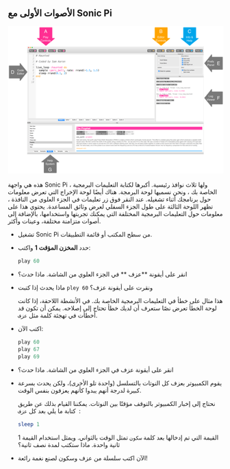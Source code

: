 ## الأصوات الأولى مع Sonic Pi

![](images/GUI.png)

هذه هي واجهة Sonic Pi ، ولها ثلاث نوافذ رئيسية. أكبرها لكتابة التعليمات البرمجية الخاصة بك ، ونحن نسميها لوحة البرمجة. هناك أيضًا لوحة الإخراج التي تعرض معلومات حول برنامجك أثناء تشغيله. عند النقر فوق زر تعليمات في الجزء العلوي من النافذة ، تظهر اللوحة الثالثة على طول الجزء السفلي لعرض وثائق المساعدة. يحتوي هذا على معلومات حول التعليمات البرمجية المختلفة التي يمكنك تجربتها واستخدامها، بالإضافة إلى أصوات متزامنة مختلفة، وعينات وأكثر.

- تشغيل Sonic Pi من سطح المكتب أو قائمة التطبيقات.

- حدد **المخزن المؤقت 1** واكتب:
    
    ```ruby
    play 60
    ```

- انقر على أيقونة **عزف ** في الجزء العلوي من الشاشة. ماذا حدث؟

- ماذا يحدث إذا كتبت `pley 60` ونقرت على أيقونة عزف؟
    
    هذا مثال على خطأ في التعليمات البرمجية الخاصة بك. في الأنشطة اللاحقة، إذا كانت لوحة الخطأ تعرض نصًا ستعرف أن لديك خطأ تحتاج إلى إصلاحه. يمكن أن تكون قد أخطأت في تهجئة كلمة مثل `عزف`.

- اكتب الآن:
    
    ```ruby
    play 60
    play 67
    play 69
    ```

- انقر على أيقونة عزف في الجزء العلوي من الشاشة. ماذا حدث؟

- يقوم الكمبيوتر بعزف كل النوتات بالتسلسل (واحدة تلو الأخرى)، ولكن يحدث بسرعة كبيرة لدرجة أنهم يبدوا كأنهم يعزفون بنفس الوقت.
    
    نحتاج إلى إخبار الكمبيوتر بالتوقف مؤقتًا بين النوتات. يمكننا القيام بذلك عن طريق كتابة ما يلي بعد كل `عزف `:
    
    ```ruby
    sleep 1
    ```
    
    القيمة التي تم إدخالها بعد كلمة `سكون` تمثل الوقت بالثواني. ويمثل استخدام القيمة 1 ثانية واحدة. ماذا ستكتب لمدة نصف ثانية؟

- الآن اكتب سلسلة من عزف وسكون لصنع نغمة رائعة!